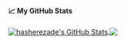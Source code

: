 <!--
**hasherezade/hasherezade** is a ✨ _special_ ✨ repository because its `README.md` (this file) appears on your GitHub profile.

Here are some ideas to get you started:

- 🔭 I’m currently working on ...
- 🌱 I’m currently learning ...
- 👯 I’m looking to collaborate on ...
- 🤔 I’m looking for help with ...
- 💬 Ask me about ...
- 📫 How to reach me: ...
- 😄 Pronouns: ...
- ⚡ Fun fact: ...
-->
#### &#x1f4c8; My GitHub Stats

<a href="https://github.com/hasherezade">
  <img align="center" src="https://github-readme-stats.vercel.app/api?username=hasherezade&show_icons=true&line_height=33&count_private=true&theme=dark" alt="hasherezade's GitHub Stats" />
</a>

<a href="https://github.com/hasherezade">
  <img align="center" src="https://github-readme-stats.vercel.app/api/top-langs/?username=hasherezade&&hide=cmake&langs_count=4&line_height=35&theme=dark" />
</a>
